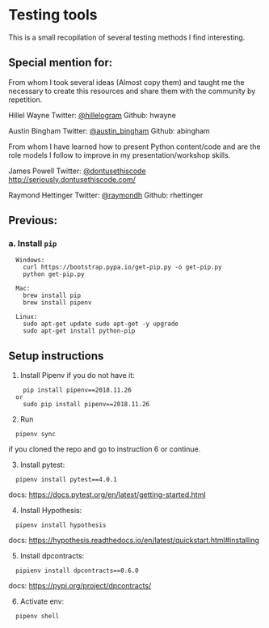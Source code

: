 # Testing tools
This is a small recopilation of several testing methods I find interesting.

## Special mention for:
From whom I took several ideas (Almost copy them) and taught me the necessary
to create this resources and share them with the community by repetition.



Hillel Wayne Twitter: [@hillelogram](https://twitter.com/search?q=%40hillelogram&src=typd&lang=en)  Github: hwayne

Austin Bingham Twitter: [@austin_bingham](https://twitter.com/austin_bingham?lang=en) Github: abingham



From whom I have learned how to present Python content/code and are the role
models I follow to improve in my presentation/workshop skills.


James Powell Twitter: [@dontusethiscode](https://twitter.com/dontusethiscode?lang=en) http://seriously.dontusethiscode.com/

Raymond Hettinger Twitter: [@raymondh](https://twitter.com/raymondh?lang=en) Github: rhettinger



## Previous:
### a. Install `pip`
```
  Windows:
    curl https://bootstrap.pypa.io/get-pip.py -o get-pip.py
    python get-pip.py

  Mac:
    brew install pip
    brew install pipenv

  Linux:
    sudo apt-get update sudo apt-get -y upgrade
    sudo apt-get install python-pip
```


## Setup instructions

1. Install Pipenv if you do not have it:
```
    pip install pipenv==2018.11.26
  or
    sudo pip install pipenv==2018.11.26
```


2. Run 
```
  pipenv sync 
```
  if you cloned the repo and go to instruction 6 or continue.


3. Install pytest:
```
  pipenv install pytest==4.0.1
```

  docs: https://docs.pytest.org/en/latest/getting-started.html


4. Install Hypothesis:
```
  pipenv install hypothesis
```

  docs: https://hypothesis.readthedocs.io/en/latest/quickstart.html#installing



5. Install dpcontracts:
```
  pipienv install dpcontracts==0.6.0
```

  docs: https://pypi.org/project/dpcontracts/


6. Activate env:
```
  pipenv shell
```
